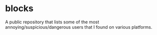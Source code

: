 # blocks
A public repository that lists some of the most annoying/suspicious/dangerous users that I found on various platforms.
